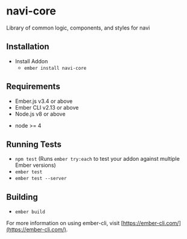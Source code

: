 # navi-core

Library of common logic, components, and styles for navi

## Installation

- Install Addon
  - `ember install navi-core`

## Requirements

- Ember.js v3.4 or above
- Ember CLI v2.13 or above
- Node.js v8 or above

* node >= 4

## Running Tests

- `npm test` (Runs `ember try:each` to test your addon against multiple Ember versions)
- `ember test`
- `ember test --server`

## Building

- `ember build`

For more information on using ember-cli, visit [https://ember-cli.com/](https://ember-cli.com/).
